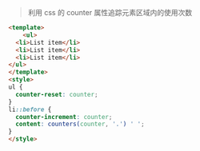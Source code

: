 > 利用 css 的 counter 属性追踪元素区域内的使用次数

```html run
<template>
    <ul>
  <li>List item</li>
  <li>List item</li>
  <li>List item</li>
</ul>
</template>
<style>
ul {
  counter-reset: counter;
}
li::before {
  counter-increment: counter;
  content: counters(counter, '.') ' ';
}
</style>
```